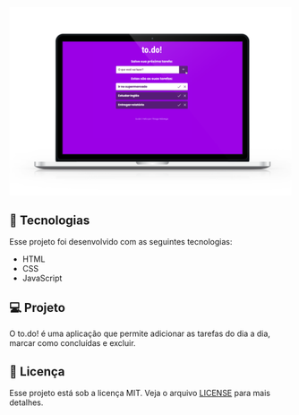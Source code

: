 <p align="center">
  <img alt="to.do" title="to.do" src="https://github.com/thiagodanobrega/to.do/blob/master/image_to_do.png?raw=true" width="900px" />
</p>

## 🚀 Tecnologias

Esse projeto foi desenvolvido com as seguintes tecnologias:

- HTML
- CSS
- JavaScript

## 💻 Projeto

O to.do! é uma aplicação que permite adicionar as tarefas do dia a dia, marcar como concluídas e excluir.

## 📄 Licença

Esse projeto está sob a licença MIT. Veja o arquivo [LICENSE](LICENSE.md) para mais detalhes.



